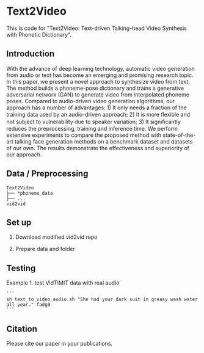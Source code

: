 # Text2Video
This is code for "Text2Video: Text-driven Talking-head Video Synthesis with Phonetic Dictionary".

## Introduction
With the advance of deep learning technology, automatic video generation from audio or text has become an emerging and promising research topic. In this paper, we present a novel approach to synthesize video from text. The method builds a phoneme-pose dictionary and trains a generative adversarial network (GAN) to generate video from interpolated phoneme poses. Compared to audio-driven video generation algorithms, our approach has a number of advantages: 1) It only needs a fraction of the training data used by an audio-driven approach; 2) It is more ﬂexible and not subject to vulnerability due to speaker variation; 3) It signiﬁcantly reduces the preprocessing, training and inference time. We perform extensive experiments to compare the proposed method with state-of-the-art talking face generation methods on a benchmark dataset and datasets of our own. The results demonstrate the effectiveness and superiority of our approach.

## Data / Preprocessing
    Text2Video
    ├── *phoneme_data
    ├── ...
    vid2vid
    
## Set up
1. Download modified vid2vid repo

2. Prepare data and folder


## Testing
Example 1. test VidTIMIT data with real audio
    
    ```
    sh text_to_video_audio.sh "She had your dark suit in greasy wash water all year." fadg0
    ```
    
## Citation
Please cite our paper in your publications.

